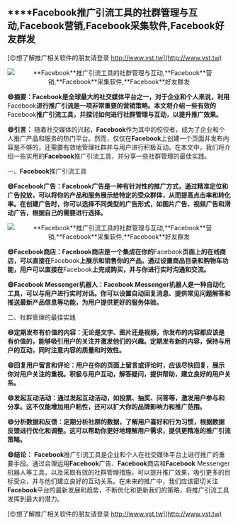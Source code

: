 ## ****Facebook**推广引流工具的社群管理与互动,**Facebook**营销,**Facebook**采集软件,**Facebook**好友群发**

[😍想了解推广相关软件的朋友请登录 http://www.vst.tw](http://www.vst.tw)

 <center><img src="https://vst.tw/MP4/tuiguang/png/7.png" alt="**Facebook**推广引流工具的社群管理与互动,**Facebook**营销,**Facebook**采集软件,**Facebook**好友群发"></center>

**😄摘要：**Facebook**是全球最大的社交媒体平台之一，对于企业和个人来说，利用**Facebook**进行推广引流是一项非常重要的营销策略。本文将介绍一些有效的**Facebook**推广引流工具，并探讨如何进行社群管理与互动，以提升推广效果。**

**😄引言：**
随着社交媒体的兴起，**Facebook**作为其中的佼佼者，成为了企业和个人推广产品和服务的热门平台。然而，仅仅在**Facebook**上创建一个页面并发布内容是不够的，还需要有效地管理社群并与用户进行积极互动。在本文中，我们将介绍一些实用的**Facebook**推广引流工具，并分享一些社群管理的最佳实践。

一、**Facebook**推广引流工具

**😄**Facebook**广告：**Facebook**广告是一种有针对性的推广方式，通过精准定位和广告投放，可以将你的产品和服务展示给特定的受众群体，从而提高点击率和转化率。在创建广告时，你可以选择不同类型的广告形式，如图片广告、视频广告和滑动广告，根据自己的需要进行选择。**

 <center><img src="https://vst.tw/MP4/tuiguang/png/8.png" alt="**Facebook**推广引流工具的社群管理与互动,**Facebook**营销,**Facebook**采集软件,**Facebook**好友群发"></center>

**😄**Facebook**商店：**Facebook**商店是一个集成在你的**Facebook**页面上的在线商店，可以直接在**Facebook**上展示和销售你的产品。通过设置商品目录和购物车功能，用户可以直接在**Facebook**上完成购买，并与你进行实时沟通和交流。**

**😄**Facebook** Messenger机器人：**Facebook** Messenger机器人是一种自动化工具，可以与用户进行实时对话。你可以设置自动回复消息、提供常见问题解答和推送最新产品信息等功能，为用户提供更好的服务体验。**

二、社群管理的最佳实践

**😄定期发布有价值的内容：无论是文字、图片还是视频，你发布的内容都应该是有价值的，能够吸引用户的关注并激发他们的兴趣。定期发布新的内容，保持与用户的互动，同时注意内容的质量和时效性。**

**😄回复用户留言和评论：用户在你的页面上留言或评论时，应该尽快回复，展示你对用户关注的重视。积极与用户互动，解答疑问，提供帮助，建立良好的用户关系。**

**😄发起互动活动：通过发起互动活动，如投票、抽奖、问答等，激发用户参与和分享。这不仅能增加用户粘性，还可以扩大你的品牌影响力和推广范围。**

**😄分析数据和反馈：定期分析社群的数据，了解用户喜好和行为习惯，根据数据反馈进行优化和调整。这可以帮助你更好地理解用户需求，提供更精准的推广引流策略。**

**😄结论：**
**Facebook**推广引流工具是企业和个人在社交媒体平台上进行推广的重要手段。通过合理运用**Facebook**广告、**Facebook**商店和**Facebook** Messenger机器人等工具，以及采取有效的社群管理措施，可以提升推广效果，吸引更多的目标受众，并与他们建立良好的互动关系。在未来的推广中，我们应该密切关注**Facebook**平台的最新发展和趋势，不断优化和更新我们的策略，将推广引流工具发挥到最大的潜力。

[😍想了解推广相关软件的朋友请登录 http://www.vst.tw](http://www.vst.tw)




